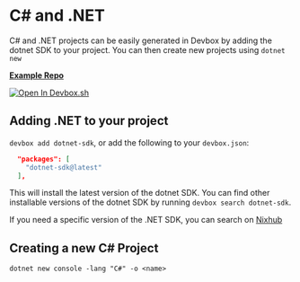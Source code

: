 # C# and .NET

C# and .NET projects can be easily generated in Devbox by adding the dotnet SDK to your project. You can then create new projects using `dotnet new`

[**Example Repo**](https://https://github.com/synopkg/devbox/tree/main/examples/development/csharp)

[![Open In Devbox.sh](https://jetpack.io/img/devbox/open-in-devbox.svg)](https://synopkg.github.io/devbox/open/templates/dotnet)

## Adding .NET to your project

`devbox add dotnet-sdk`, or add the following to your `devbox.json`:

```json
  "packages": [
    "dotnet-sdk@latest"
  ],
```

This will install the latest version of the dotnet SDK. You can find other installable versions of the dotnet SDK by running `devbox search dotnet-sdk`.

If you need a specific version of the .NET SDK, you can search on [Nixhub](https://www.nixhub.io/search?q=dotnet)

## Creating a new C# Project

`dotnet new console -lang "C#" -o <name>`
